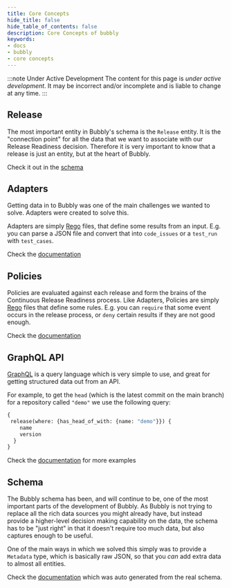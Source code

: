 ```yaml
---
title: Core Concepts
hide_title: false
hide_table_of_contents: false
description: Core Concepts of bubbly
keywords:
- docs
- bubbly
- core concepts
---
```


:::note Under Active Development
The content for this page is *under active development*. It
may be
incorrect and/or
incomplete and is liable to change at any time.
:::

## Release

The most important entity in Bubbly's schema is the `Release` entity.
It is the "connection point" for all the data that we want to associate with our Release Readiness decision.
Therefore it is very important to know that a release is just an entity, but at the heart of Bubbly.

Check it out in the [schema](../schema/schema#release)

## Adapters

Getting data in to Bubbly was one of the main challenges we wanted to solve.
Adapters were created to solve this.

Adapters are simply [Rego](https://www.openpolicyagent.org/docs/latest/policy-language/) files, that define some results from an input.
E.g. you can parse a JSON file and convert that into `code_issues` or a `test_run` with `test_cases`.

Check the [documentation](../adapters/adapters.md)

## Policies

Policies are evaluated against each release and form the brains of the Continuous Release Readiness process.
Like Adapters, Policies are simply [Rego](https://www.openpolicyagent.org/docs/latest/policy-language/) files that define some rules.
E.g. you can `require` that some event occurs in the release process, or `deny` certain results if they are not good enough.

Check the [documentation](../policies/policies.md)

## GraphQL API

[GraphQL](https://graphql.org/) is a query language which is very simple to use, and great for getting structured data out from an API.

For example, to get the `head` (which is the latest commit on the main branch) for a repository called `"demo"` we use the following query:

```graphql
{
 release(where: {has_head_of_with: {name: "demo"}}) {
    name
    version
  }
}
```

Check the [documentation](../graphql/graphql.md) for more examples

## Schema

The Bubbly schema has been, and will continue to be, one of the most important parts of the development of Bubbly.
As Bubbly is not trying to replace all the rich data sources you might already have, but instead provide a higher-level decision making capability on the data, the schema has to be "just right" in that it doesn't require too much data, but also captures enough to be useful.

One of the main ways in which we solved this simply was to provide a `Metadata` type, which is basically raw JSON, so that you *can* add extra data to almost all entities.

Check the [documentation](../schema/schema.md) which was auto generated from the real schema.
